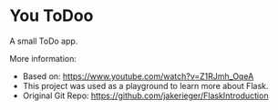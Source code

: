 # You ToDoo
A small ToDo app. 

More information:
- Based on: https://www.youtube.com/watch?v=Z1RJmh_OqeA
- This project was used as a playground to learn more about Flask.
- Original Git Repo: https://github.com/jakerieger/FlaskIntroduction

